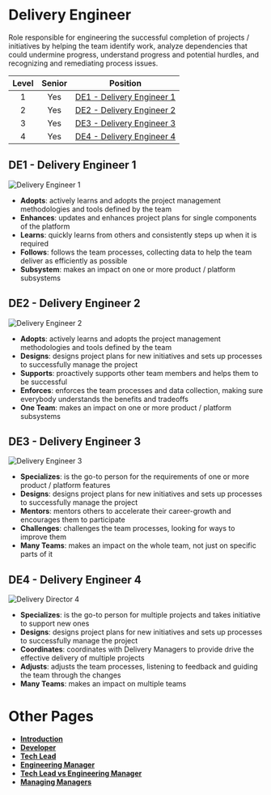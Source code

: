 # Delivery Engineer

Role responsible for engineering the successful completion of projects / initiatives by helping the team identify work, analyze dependencies that could undermine progress, understand progress and potential hurdles, and recognizing and remediating process issues. 

| Level | Senior | Position |
| :---: | :---: | :---: |
| 1 | Yes | [DE1 - Delivery Engineer 1](#de1---delivery-engineer-1) |
| 2 | Yes | [DE2 - Delivery Engineer 2](#de2---delivery-engineer-2) |
| 3 | Yes | [DE3 - Delivery Engineer 3](#de3---delivery-engineer-3) |
| 4 | Yes | [DE4 - Delivery Engineer 4](#de3---delivery-engineer-4) |

## DE1 - Delivery Engineer 1

<picture>
  <source media="(prefers-color-scheme: dark)" srcset="/charts/delivery-engineer-1.png">
  <source media="(prefers-color-scheme: light)" srcset="/charts/delivery-engineer-1.png">
  <img alt="Delivery Engineer 1" src="/charts/delivery-engineer-1.png">
</picture>

* **Adopts**: actively learns and adopts the project management methodologies and tools defined by the team
* **Enhances**: updates and enhances project plans for single components of the platform
* **Learns**: quickly learns from others and consistently steps up when it is required
* **Follows**: follows the team processes, collecting data to help the team deliver as efficiently as possible
* **Subsystem**: makes an impact on one or more product / platform subsystems

## DE2 - Delivery Engineer 2

<picture>
  <source media="(prefers-color-scheme: dark)" srcset="/charts/delivery-engineer-2.png">
  <source media="(prefers-color-scheme: light)" srcset="/charts/delivery-engineer-2.png">
  <img alt="Delivery Engineer 2" src="/charts/delivery-engineer-2.png">
</picture>

* **Adopts**: actively learns and adopts the project management methodologies and tools defined by the team
* **Designs**: designs project plans for new initiatives and sets up processes to successfully manage the project
* **Supports**: proactively supports other team members and helps them to be successful
* **Enforces**: enforces the team processes and data collection, making sure everybody understands the benefits and tradeoffs
* **One Team**: makes an impact on one or more product / platform subsystems

## DE3 - Delivery Engineer 3

<picture>
  <source media="(prefers-color-scheme: dark)" srcset="/charts/delivery-engineer-3.png">
  <source media="(prefers-color-scheme: light)" srcset="/charts/delivery-engineer-3.png">
  <img alt="Delivery Engineer 3" src="/charts/delivery-engineer-3.png">
</picture>

* **Specializes**: is the go-to person for the requirements of one or more product / platform features  
* **Designs**: designs project plans for new initiatives and sets up processes to successfully manage the project
* **Mentors**: mentors others to accelerate their career-growth and encourages them to participate
* **Challenges**: challenges the team processes, looking for ways to improve them
* **Many Teams**: makes an impact on the whole team, not just on specific parts of it

## DE4 - Delivery Engineer 4

<picture>
  <source media="(prefers-color-scheme: dark)" srcset="/charts/delivery-engineer-4-dark.png">
  <source media="(prefers-color-scheme: light)" srcset="/charts/delivery-engineer-4.png">
  <img alt="Delivery Director 4" src="/charts/delivery-engineer-4.png">
</picture>

* **Specializes**: is the go-to person for multiple projects and takes initiative to support new ones
* **Designs**: designs project plans for new initiatives and sets up processes to successfully manage the project
* **Coordinates**: coordinates with Delivery Managers to provide drive the effective delivery of multiple projects
* **Adjusts**: adjusts the team processes, listening to feedback and guiding the team through the changes
* **Many Teams**: makes an impact on multiple teams

# Other Pages

* [**Introduction**](README.md)
* [**Developer**](Developer.md)
* [**Tech Lead**](Software-Director.md)
* [**Engineering Manager**](Engineering-Support.md)
* [**Tech Lead vs Engineering Manager**](TechLead-Engineering-Support.md)
* [**Managing Managers**](Managing-Managers.md)
